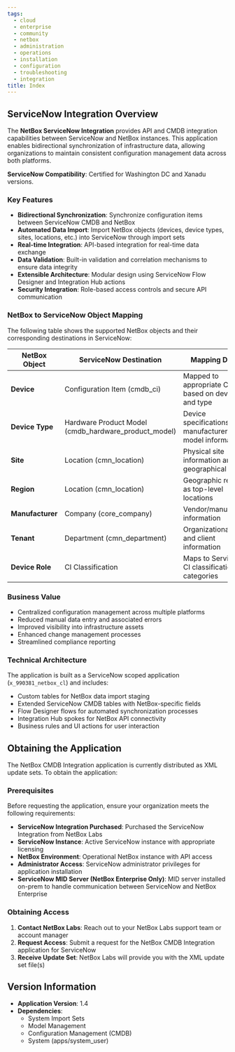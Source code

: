 ```yaml
---
tags:
  - cloud
  - enterprise
  - community
  - netbox
  - administration
  - operations
  - installation
  - configuration
  - troubleshooting
  - integration
title: Index
---
```


## ServiceNow Integration Overview

The **NetBox ServiceNow Integration** provides API and CMDB integration capabilities between ServiceNow and NetBox instances. This application enables bidirectional synchronization of infrastructure data, allowing organizations to maintain consistent configuration management data across both platforms.

**ServiceNow Compatibility**: Certified for Washington DC and Xanadu versions.

### Key Features

- **Bidirectional Synchronization**: Synchronize configuration items between ServiceNow CMDB and NetBox
- **Automated Data Import**: Import NetBox objects (devices, device types, sites, locations, etc.) into ServiceNow through import sets
- **Real-time Integration**: API-based integration for real-time data exchange
- **Data Validation**: Built-in validation and correlation mechanisms to ensure data integrity
- **Extensible Architecture**: Modular design using ServiceNow Flow Designer and Integration Hub actions
- **Security Integration**: Role-based access controls and secure API communication

### NetBox to ServiceNow Object Mapping

The following table shows the supported NetBox objects and their corresponding destinations in ServiceNow:

| NetBox Object | ServiceNow Destination | Mapping Details |
|---------------|------------------------|-----------------|
| **Device** | Configuration Item (cmdb_ci) | Mapped to appropriate CI class based on device role and type |
| **Device Type** | Hardware Product Model (cmdb_hardware_product_model) | Device specifications, manufacturer, and model information |
| **Site** | Location (cmn_location) | Physical site information and geographical data |
| **Region** | Location (cmn_location) | Geographic regions as top-level locations |
| **Manufacturer** | Company (core_company) | Vendor/manufacturer information |
| **Tenant** | Department (cmn_department) | Organizational units and client information |
| **Device Role** | CI Classification | Maps to ServiceNow CI classification and categories |

### Business Value

- Centralized configuration management across multiple platforms
- Reduced manual data entry and associated errors
- Improved visibility into infrastructure assets
- Enhanced change management processes
- Streamlined compliance reporting


### Technical Architecture

The application is built as a ServiceNow scoped application (`x_990381_netbox_cl`) and includes:

- Custom tables for NetBox data import staging
- Extended ServiceNow CMDB tables with NetBox-specific fields
- Flow Designer flows for automated synchronization processes
- Integration Hub spokes for NetBox API connectivity
- Business rules and UI actions for user interaction

## Obtaining the Application

The NetBox CMDB Integration application is currently distributed as XML update sets. To obtain the application:

### Prerequisites

Before requesting the application, ensure your organization meets the following requirements:

- **ServiceNow Integration Purchased**: Purchased the ServiceNow Integration from NetBox Labs
- **ServiceNow Instance**: Active ServiceNow instance with appropriate licensing
- **NetBox Environment**: Operational NetBox instance with API access
- **Administrator Access**: ServiceNow administrator privileges for application installation
- **ServiceNow MID Server (NetBox Enterprise Only)**: MID server installed on-prem to handle communication between ServiceNow and NetBox Enterprise

### Obtaining Access

1. **Contact NetBox Labs**: Reach out to your NetBox Labs support team or account manager
2. **Request Access**: Submit a request for the NetBox CMDB Integration application for ServiceNow
3. **Receive Update Set**: NetBox Labs will provide you with the XML update set file(s)


## Version Information
- **Application Version**: 1.4
- **Dependencies**: 
  - System Import Sets
  - Model Management
  - Configuration Management (CMDB)
  - System (apps/system_user)
